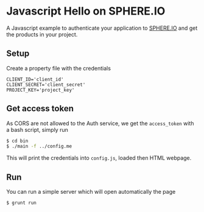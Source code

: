 Javascript Hello on SPHERE.IO
=============================

A Javascript example to authenticate your application to [SPHERE.IO](http://sphere.io) and get the products in your project.

## Setup

Create a property file with the credentials
```
CLIENT_ID='client_id'
CLIENT_SECRET='client_secret'
PROJECT_KEY='project_key'
```

## Get access token

As CORS are not allowed to the Auth service, we get the `access_token` with a bash script, simply run
```bash
$ cd bin
$ ./main -f ../config.me
```

This will print the credentials into `config.js`, loaded then HTML webpage.

## Run

You can run a simple server which will open automatically the page
```bash
$ grunt run
```
